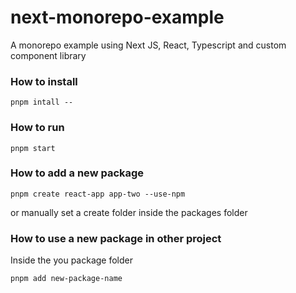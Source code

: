 # next-monorepo-example
A monorepo example using Next JS, React, Typescript and custom component library


### How to install

`pnpm intall --`

### How to run

`pnpm start`

### How to add a new package

`pnpm create react-app app-two --use-npm`

or manually set a create folder inside the packages folder

### How to use a new package in other project

Inside the you package folder

`pnpm add new-package-name`
